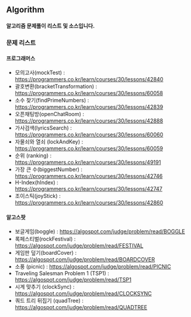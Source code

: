 ## Algorithm

#### 알고리즘 문제풀이 리스트 및 소스입니다.

### 문제 리스트

#### 프로그래머스

* 모의고사(mockTest) : https://programmers.co.kr/learn/courses/30/lessons/42840
* 괄호변환(bracketTransformation) : https://programmers.co.kr/learn/courses/30/lessons/60058
* 소수 찾기(findPrimeNumbers) : https://programmers.co.kr/learn/courses/30/lessons/42839
* 오픈채팅방(openChatRoom) : https://programmers.co.kr/learn/courses/30/lessons/42888
* 가사검색(lyricsSearch) : https://programmers.co.kr/learn/courses/30/lessons/60060
* 자물쇠와 열쇠 (lockAndKey) : https://programmers.co.kr/learn/courses/30/lessons/60059
* 순위 (ranking) : https://programmers.co.kr/learn/courses/30/lessons/49191
* 가장 큰 수(biggestNumber) : https://programmers.co.kr/learn/courses/30/lessons/42746
* H-Index(hIndex) : https://programmers.co.kr/learn/courses/30/lessons/42747
* 조이스틱(joyStick) : https://programmers.co.kr/learn/courses/30/lessons/42860

#### 알고스팟

* 보글게임(boggle) : https://algospot.com/judge/problem/read/BOGGLE
* 록페스티벌(rockFestival) : https://algospot.com/judge/problem/read/FESTIVAL
* 게임판 덮기(boardCover) : https://algospot.com/judge/problem/read/BOARDCOVER
* 소풍 (picnic) : https://algospot.com/judge/problem/read/PICNIC
* Traveling Salesman Problem 1 (TSP1) : https://algospot.com/judge/problem/read/TSP1
* 시계 맞추기 (clockSync) : https://algospot.com/judge/problem/read/CLOCKSYNC
* 쿼드 트리 뒤집기 (quadTree) : https://algospot.com/judge/problem/read/QUADTREE
